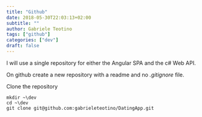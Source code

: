```yaml
---
title: "Github"
date: 2018-05-30T22:03:13+02:00
subtitle: ""
author: Gabriele Teotino
tags: ["github"]
categories: ["dev"]
draft: false
---
```


I will use a single repository for either the Angular SPA and the c# Web API.

<!--more-->

On github create a new repository with a readme and no *.gitignore* file.

Clone the repository

```shell
mkdir ~\dev
cd ~\dev
git clone git@github.com:gabrieleteotino/DatingApp.git
```
